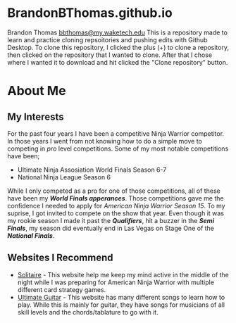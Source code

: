 # BrandonBThomas.github.io
Brandon Thomas
bbthomas@my.waketech.edu
This is a repository made to learn and practice cloning repsoitories and pushing edits with Github Desktop.
To clone this repository, I clicked the plus (+) to clone a repository, then clicked on the repository that I wanted to clone. After that I chose where I wanted it to download and hit clicked the "Clone repository" button.

# About Me

## My Interests
For the past four years I have been a competitive Ninja Warrior competitor. In those years I went from not knowing how to do a simple move to competing in _pro_ level competitions. Some of my most notable competitions have been;

* Ultimate Ninja Assosiation World Finals Season 6-7
* National Ninja League Season 6 

While I only competed as a pro for one of those competitions, all of these have been my **_World Finals apperances_**. Those competitions gave me the confidence I needed to apply for _American Ninja Warrior Season 15_. To my suprise, I got invited to compete on the show that year. Even though it was my rookie season I made it past the **_Qualifiers_**, hit a buzzer in the **_Semi Finals_**, my season did eventually end in Las Vegas on Stage One of the **_National Finals_**.
## Websites I Recommend

- [Solitaire](https://solitaired.com/) - This website help me keep my mind active in the middle of the night while I was preparing for American Ninja Warrior with multiple different card strategy games.
- [Ultimate Guitar](https://www.ultimate-guitar.com/) - This website has many different songs to learn how to play. While this is mainly for guitar, they have songs for musicians of all skill levels and the chords/tablature to go with it.